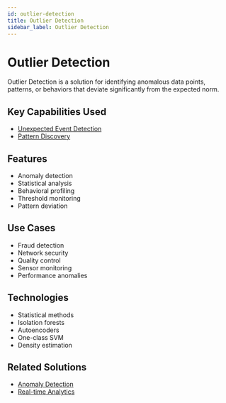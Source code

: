 ```yaml
---
id: outlier-detection
title: Outlier Detection
sidebar_label: Outlier Detection
---
```


# Outlier Detection

Outlier Detection is a solution for identifying anomalous data points, patterns, or behaviors that deviate significantly from the expected norm.

## Key Capabilities Used

- [Unexpected Event Detection](../capabilities/unexpected-event-detection)
- [Pattern Discovery](../capabilities/pattern-discovery)

## Features

- Anomaly detection
- Statistical analysis
- Behavioral profiling
- Threshold monitoring
- Pattern deviation

## Use Cases

- Fraud detection
- Network security
- Quality control
- Sensor monitoring
- Performance anomalies

## Technologies

- Statistical methods
- Isolation forests
- Autoencoders
- One-class SVM
- Density estimation
<!--

## Tools

- [PyOD](../tools/pyod) - Outlier detection toolkit
- [Alibi Detect](../tools/alibi-detect) - Outlier detection library
- [Numenta](../tools/numenta) - Anomaly detection platform
- [AWS Lookout](../tools/aws-lookout) - Anomaly detection service
- [Azure Anomaly Detector](../tools/azure-anomaly-detector) - Cloud anomaly detection -->

## Related Solutions

- [Anomaly Detection](./anomaly-detection)
- [Real-time Analytics](./real-time-analytics)
